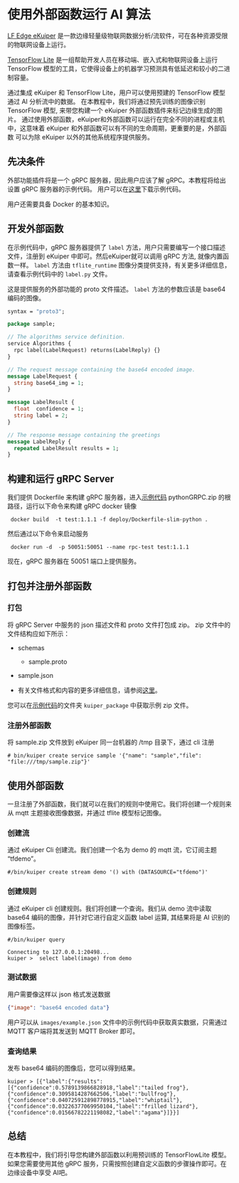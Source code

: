 # 使用外部函数运行 AI 算法

[LF Edge eKuiper](https://www.lfedge.org/projects/ekuiper/) 是一款边缘轻量级物联网数据分析/流软件，可在各种资源受限的物联网设备上运行。

[TensorFlow Lite](https://www.tensorflow.org/lite/guide) 是一组帮助开发人员在移动端、嵌入式和物联网设备上运行 TensorFlow
模型的工具，它使得设备上的机器学习预测具有低延迟和较小的二进制容量。

通过集成 eKuiper 和 TensorFlow Lite，用户可以使用预建的 TensorFlow 模型通过 AI 分析流中的数据。
在本教程中，我们将通过预先训练的图像识别 TensorFlow 模型, 来带您构建一个 eKuiper 外部函数插件来标记边缘生成的图片。
通过使用外部函数，eKuiper和外部函数可以运行在完全不同的进程或主机中，这意味着 eKuiper 和外部函数可以有不同的生命周期，更重要的是，外部函数
可以为除 eKuiper 以外的其他系统程序提供服务。


## 先决条件

外部功能插件将是一个 gRPC 服务器，因此用户应该了解 gRPC。本教程将给出设置 gRPC 服务器的示例代码。
用户可以在[这里](https://github.com/lf-edge/ekuiper/blob/master/docs/resources/pythonGRPC.zip)下载示例代码。

用户还需要具备 Docker 的基本知识。

## 开发外部函数

在示例代码中，gRPC 服务器提供了 ``label`` 方法，用户只需要编写一个接口描述文件，注册到 eKuiper 中即可。然后eKuiper就可以调用 gRPC 方法,
就像内置函数一样。 ``label`` 方法由 ``tflite_runtime`` 图像分类提供支持，有关更多详细信息，请查看示例代码中的 `label.py` 文件。

这是提供服务的外部功能的 proto 文件描述。 ``label`` 方法的参数应该是 base64 编码的图像。

```proto
syntax = "proto3";

package sample;

// The algorithms service definition.
service Algorithms {
  rpc label(LabelRequest) returns(LabelReply) {}
}

// The request message containing the base64 encoded image.
message LabelRequest {
  string base64_img = 1;
}

message LabelResult {
  float  confidence = 1;
  string label = 2;
}

// The response message containing the greetings
message LabelReply {
  repeated LabelResult results = 1;
}
```

## 构建和运行 gRPC Server

我们提供 Dockerfile 来构建 gRPC 服务器，进入[示例代码](https://github.com/lf-edge/ekuiper/blob/master/docs/resources/pythonGRPC.zip) pythonGRPC.zip 的根路径，运行以下命令来构建 gRPC docker 镜像

```shell
 docker build  -t test:1.1.1 -f deploy/Dockerfile-slim-python .
```

然后通过以下命令来启动服务

```shell
 docker run -d  -p 50051:50051 --name rpc-test test:1.1.1
```

现在，gRPC 服务器在 50051 端口上提供服务。

## 打包并注册外部函数

### 打包

将 gRPC Server 中服务的 json 描述文件和 proto 文件打包成 zip。 zip 文件中的文件结构应如下所示：

- schemas
  - sample.proto
- sample.json

- 有关文件格式和内容的更多详细信息，请参阅[这里](../../extension/external/external_func.md)。


您可以在[示例代码](https://github.com/lf-edge/ekuiper/blob/master/docs/resources/pythonGRPC.zip)的文件夹 ``kuiper_package`` 中获取示例 zip 文件。


### 注册外部函数

将 sample.zip 文件放到 eKuiper 同一台机器的 /tmp 目录下，通过 cli 注册

```shell
# bin/kuiper create service sample '{"name": "sample","file": "file:///tmp/sample.zip"}'
```

## 使用外部函数

一旦注册了外部函数，我们就可以在我们的规则中使用它。我们将创建一个规则来从 mqtt 主题接收图像数据，并通过 tflite 模型标记图像。

### 创建流

通过 eKuiper Cli 创建流。我们创建一个名为 demo 的 mqtt 流，它订阅主题 “tfdemo”。

```shell
#/bin/kuiper create stream demo '() with (DATASOURCE="tfdemo")'
```

### 创建规则

通过 eKuiper cli 创建规则。我们将创建一个查询。我们从 demo 流中读取 base64 编码的图像，并针对它进行自定义函数 label 运算, 其结果将是 AI 识别的图像标签。
```shell
#/bin/kuiper query

Connecting to 127.0.0.1:20498... 
kuiper >  select label(image) from demo

```

### 测试数据

用户需要像这样以 json 格式发送数据

```json
{"image": "base64 encoded data"}
```

用户可以从 ``images/example.json`` 文件中的示例代码中获取真实数据，只需通过 MQTT 客户端将其发送到 MQTT Broker 即可。

### 查询结果

发布 base64 编码的图像后，您可以得到结果。

```shell
kuiper > [{"label":{"results":[{"confidence":0.5789139866828918,"label":"tailed frog"},{"confidence":0.3095814287662506,"label":"bullfrog"},{"confidence":0.040725912898778915,"label":"whiptail"},{"confidence":0.03226377069950104,"label":"frilled lizard"},{"confidence":0.01566782221198082,"label":"agama"}]}}]
```

## 总结

在本教程中，我们将引导您构建外部函数以利用预训练的 TensorFlowLite 模型。如果您需要使用其他 gRPC 服务，只需按照创建自定义函数的步骤操作即可。在边缘设备中享受 AI吧。